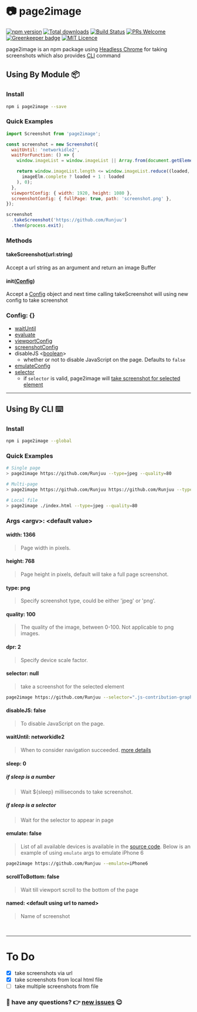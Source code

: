 #  📷 page2image

[![npm version](https://badge.fury.io/js/page2image.svg)](https://www.npmjs.com/package/page2image)
[![Total downloads](https://img.shields.io/npm/dt/page2image.svg)](https://www.npmjs.com/package/page2image)
[![Build Status](https://travis-ci.org/Runjuu/page2image.svg?branch=master)](https://travis-ci.org/Runjuu/page2image)
[![PRs Welcome](https://img.shields.io/badge/PRs-welcome-brightgreen.svg)](https://github.com/Runjuu/page2image/pulls)
[![Greenkeeper badge](https://badges.greenkeeper.io/Runjuu/page2image.svg)](https://greenkeeper.io/)
[![MIT Licence](https://badges.frapsoft.com/os/mit/mit.svg?v=103)](https://opensource.org/licenses/mit-license.php)

page2image is an npm package using [Headless Chrome](https://developers.google.com/web/updates/2017/04/headless-chrome) for taking screenshots which also provides [CLI](https://github.com/Runjuu/page2image#using-by-cli-️) command

## Using By Module 📦

### Install
```bash
npm i page2image --save
```

### Quick Examples
```js
import Screenshot from 'page2image';

const screenshot = new Screenshot({
  waitUntil: 'networkidle2',
  waitForFunction: () => {
    window.imageList = window.imageList || Array.from(document.getElementsByTagName('img'));

    return window.imageList.length <= window.imageList.reduce((loaded, imageElm) => (
      imageElm.complete ? loaded + 1 : loaded
    ), 0);
  },
  viewportConfig: { width: 1920, height: 1080 },
  screenshotConfig: { fullPage: true, path: 'screenshot.png' },
});

screenshot
  .takeScreenshot('https://github.com/Runjuu')
  .then(process.exit);

```

### Methods

#### takeScreenshot(url:string)
Accept a url string as an argument and return an image Buffer

#### init([Config](https://github.com/Runjuu/page2image#config))
Accept a [Config](https://github.com/Runjuu/page2image#config) object and next time calling takeScreenshot will using new config to take screenshot

### Config: {}
- [waitUntil](https://github.com/GoogleChrome/puppeteer/blob/v1.2.0/docs/api.md#pagegotourl-options)
- [evaluate](https://github.com/GoogleChrome/puppeteer/blob/v0.12.0/docs/api.md#pageevaluatepagefunction-args)
- [viewportConfig](https://github.com/GoogleChrome/puppeteer/blob/v0.12.0/docs/api.md#pagesetviewportviewport)
- [screenshotConfig](https://github.com/GoogleChrome/puppeteer/blob/v0.12.0/docs/api.md#pagescreenshotoptions)
- disableJS <[boolean](https://developer.mozilla.org/en-US/docs/Web/JavaScript/Data_structures#Boolean_type)>
  - whether or not to disable JavaScript on the page. Defaults to `false`
- [emulateConfig](https://github.com/GoogleChrome/puppeteer/blob/v1.2.0/docs/api.md#pageemulateoptions)
- [selector](https://github.com/GoogleChrome/puppeteer/blob/v1.2.0/docs/api.md#pageselector)
    - if `selector` is valid, page2image will [take screenshot for selected element](https://github.com/GoogleChrome/puppeteer/blob/v1.2.0/docs/api.md#elementhandlescreenshotoptions)
---
## Using By CLI ⌨️

### Install
```bash
npm i page2image --global
```

### Quick Examples
```bash
# Single page
> page2image https://github.com/Runjuu --type=jpeg --quality=80

# Multi-page
> page2image https://github.com/Runjuu https://github.com/Runjuu --type=jpeg --quality=80

# Local file
> page2image ./index.html --type=jpeg --quality=80
```

### Args \<argv\>: \<default value\>

#### width: 1366
> Page width in pixels.

#### height: 768
> Page height in pixels, default will take a full page screenshot.

#### type: png
> Specify screenshot type, could be either 'jpeg' or 'png'.

#### quality: 100
> The quality of the image, between 0-100. Not applicable to png images.

#### dpr: 2
> Specify device scale factor.

#### selector: null
> take a screenshot for the selected element
```bash
page2image https://github.com/Runjuu --selector=".js-contribution-graph"
```

#### disableJS: false
> To disable JavaScript on the page.

#### waitUntil: networkidle2
> When to consider navigation succeeded. [more details](https://github.com/GoogleChrome/puppeteer/blob/v1.2.0/docs/api.md#pagegotourl-options)

#### sleep: 0
##### if sleep is a number
> Wait ${sleep} milliseconds to take screenshot.
##### if sleep is a selector
> Wait for the selector to appear in page

#### emulate: false
> List of all available devices is available in the [source code](https://github.com/Runjuu/page2image/blob/master/src/filterEmulateInfos.js). Below is an example of using `emulate` args to emulate iPhone 6
```bash
page2image https://github.com/Runjuu --emulate=iPhone6 
```

#### scrollToBottom: false
> Wait till viewport scroll to the bottom of the page

#### named: \<default using url to named\>
> Name of screenshot

<br/><hr/>
# To Do
- [x] take screenshots via url
- [x] take screenshots from local html file
- [ ] take multiple screenshots from file

### 🤔 have any questions? 👉 [new issues](https://github.com/Runjuu/page2image/issues/new) 😉
